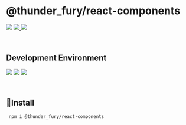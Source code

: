 # @thunder_fury/react-components
<p align=''>
<img src='https://img.shields.io/badge/node-v12.18.3-blue'/> 
<a href='https://www.npmjs.com/package/@thunder_fury/react-components' target='blank' >
<img src="https://img.shields.io/badge/npm-CB3837?style=flat-square&logo=npm&logoColor=white"/>
</a> 
<a href='https://thunderfury-react-component.netlify.app' target='blank' >
<img src="https://img.shields.io/badge/Storybook-FF4785?style=flat-square&logo=Storybook&logoColor=white"/>
</a>
</p>
<br />

## Development Environment
<p align=''>
<img src="https://img.shields.io/badge/TypeScript-3178C6?style=flat-square&logo=TypeScript&logoColor=white"/></a> 
<img src="https://img.shields.io/badge/React.js-61DAFB?style=flat-square&logo=react&logoColor=white"/></a> 
<img src="https://img.shields.io/badge/styled_components-DB7093?style=flat-square&logo=styled-components&logoColor=white"/></a>
</p>

<br />

## 🚀Install

```shell
 npm i @thunder_fury/react-components
```